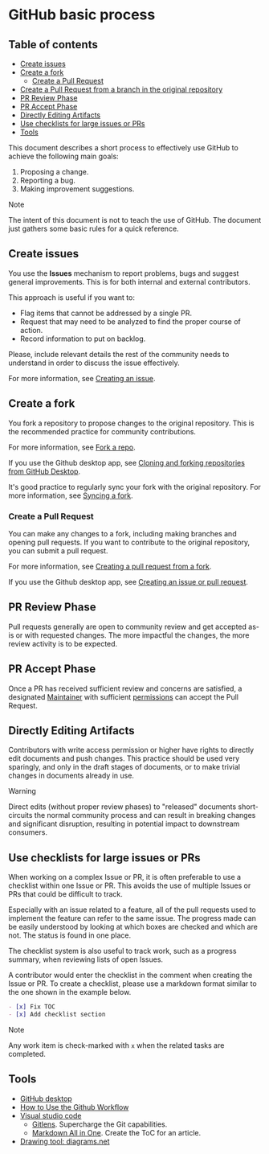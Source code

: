 # GitHub basic process

## Table of contents

- [Create issues](#create-issues)
- [Create a fork](#create-a-fork)
  - [Create a Pull Request](#create-a-pull-request)
- [Create a Pull Request from a branch in the original repository](#create-a-pull-request-from-a-branch-in-the-original-repository)
- [PR Review Phase](#pr-review-phase)
- [PR Accept Phase](#pr-accept-phase)
- [Directly Editing Artifacts](#directly-editing-artifacts)
- [Use checklists for large issues or PRs](#use-checklists-for-large-issues-or-prs)
- [Tools](#tools)

This document describes a short process to effectively use GitHub to achieve the following main goals:

1. Proposing a change.
2. Reporting a bug.
3. Making improvement suggestions.

> [!NOTE]
> The intent of this document is not to teach the use of GitHub. The document just gathers some basic rules for a quick reference.

## Create issues

You use the **Issues** mechanism to report problems, bugs and suggest general improvements. This is for both internal and external contributors.

This approach is useful if you want to:

- Flag items that cannot be addressed by a single PR.
- Request that may need to be analyzed to find the proper course of action.
- Record information to put on backlog.  

Please, include relevant details the rest of the community needs to understand in order to discuss the issue effectively.

For more information, see [Creating an issue](https://docs.GitHub.com/en/issues/tracking-your-work-with-issues/creating-an-issue).

## Create a fork

You fork a repository to propose changes to the original repository. This is the recommended practice for community contributions.

For more information, see [Fork a repo](https://docs.github.com/en/get-started/quickstart/fork-a-repo).

If you use the Github desktop app, see [Cloning and forking repositories from GitHub Desktop](https://docs.github.com/en/desktop/contributing-and-collaborating-using-github-desktop/adding-and-cloning-repositories/cloning-and-forking-repositories-from-github-desktop).

It's good practice to regularly sync your fork with the original repository.
For more information, see [Syncing a fork](https://docs.github.com/en/pull-requests/collaborating-with-pull-requests/working-with-forks/syncing-a-fork).

### Create a Pull Request

You can make any changes to a fork, including making branches and opening pull requests.
If you want to contribute to the original repository, you can submit a pull request.

For more information, see [Creating a pull request from a fork](https://docs.github.com/en/pull-requests/collaborating-with-pull-requests/proposing-changes-to-your-work-with-pull-requests/creating-a-pull-request-from-a-fork).

If you use the Github desktop app, see [Creating an issue or pull request](https://docs.github.com/en/desktop/contributing-and-collaborating-using-github-desktop/working-with-your-remote-repository-on-github-or-github-enterprise/creating-an-issue-or-pull-request).

## PR Review Phase

Pull requests generally are open to community review and get accepted as-is or with requested changes. The more impactful the changes, the more review activity is to be expected.

## PR Accept Phase

Once a PR has received sufficient review and concerns are satisfied, a designated [Maintainer](MAINTAINERS.md) with sufficient [permissions](https://docs.github.com/en/organizations/managing-access-to-your-organizations-repositories/repository-roles-for-an-organization#permissions-for-each-role) can accept the Pull Request.

## Directly Editing Artifacts

Contributors with write access permission or higher have rights to directly edit documents and push changes. This practice should be used very sparingly, and only in the draft stages of documents, or to make trivial changes in documents already in use.

> [!WARNING]
> Direct edits (without proper review phases) to "released" documents short-circuits the normal community process and can result in breaking changes and significant disruption, resulting in potential impact to downstream consumers.

## Use checklists for large issues or PRs

When working on a complex Issue or PR, it is often preferable to use a checklist within one Issue or PR. This avoids the use of multiple Issues or PRs that could be difficult to track.  

Especially with an issue related to a feature, all of the pull requests used to implement the feature can refer to the same issue. The progress made can be easily understood by looking at which boxes are checked and which are not. The status is found in one place.

The checklist system is also useful to track work, such as a progress summary, when reviewing lists of open Issues.

A contributor would enter the checklist in the comment when creating the Issue or PR. To create a checklist, please use a markdown format similar to the one shown in the example below.

```md
- [x] Fix TOC
- [x] Add checklist section
```

> [!NOTE]
> Any work item is check-marked  with `x` when the related tasks are completed.

## Tools

- [GitHub desktop](https://desktop.github.com/ "Cntrl+Left Click to open in a new tab")
- [How to Use the Github Workflow](https://www.youtube.com/watch?v=8UguQzmswC4 "Cntrl+Left Click to open in a new tab")
- [Visual studio code](https://code.visualstudio.com/ "Cntrl+Left Click to open in a new tab")
  - [Gitlens](https://marketplace.visualstudio.com/items?itemName=eamodio.gitlens "Cntrl+Left Click to open in a new tab"). Supercharge the Git capabilities.
  - [Markdown All in One](https://marketplace.visualstudio.com/items?itemName=yzhang.markdown-all-in-one "Cntrl+Left Click to open in a new tab"). Create the ToC for an article.
- [Drawing tool: diagrams.net](https://www.diagrams.net/ "Cntrl+Left Click to open in a new tab")
